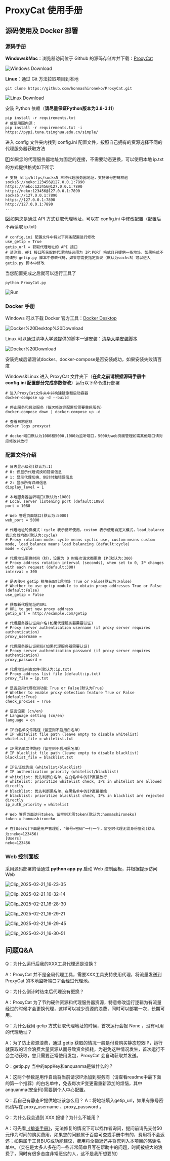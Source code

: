 # ProxyCat 使用手册

## 源码使用及 Docker 部署

### 源码手册

**Windows&Mac**：浏览器访问位于 Github 的源码存储库并下载：[ProxyCat](https://github.com/honmashironeko/ProxyCat)

![Windows Download](./Operation%20Manual.assets/Windows%20Download.png)

**Linux**：通过 Git 方法拉取项目到本地

```
git clone https://github.com/honmashironeko/ProxyCat.git
```

![Linux Download](./Operation%20Manual.assets/Linux%20Download.png)

安装 Python 依赖（**请尽量保证Python版本为3.8-3.11**）

```
pip install -r requirements.txt
# 或使用国内源：
pip install -r requirements.txt -i https://pypi.tuna.tsinghua.edu.cn/simple/
```

进入 config 文件夹内找到 config.ini 配置文件，按照自己拥有的资源选择不同的代理服务器获取方法

1️⃣如果您的代理服务器地址为固定的连接，不需要动态更换，可以使用本地 ip.txt 的方式提供格式如下所示

```
# 支持 http/https/socks5 三种代理服务器地址，支持账号密码校验
socks5://neko:123456@127.0.0.1:7890
https://neko:123456@127.0.0.1:7890
http://neko:123456@127.0.0.1:7890
socks5://127.0.0.1:7890
https://127.0.0.1:7890
http://127.0.0.1:7890
...
```

2️⃣如果您是通过 API 方式获取代理地址，可以在 config.ini 中修改配置（配置后不再读取 ip.txt）

```
# config.ini 配置文件中将以下两条配置进行修改
use_getip = True
getip_url = 获取代理地址的 API 接口
# 请注意，API 接口所获取的代理地址必须为 IP:PORT 格式且只提供一条地址，如果格式不同请到 getip.py 脚本中修改代码，如果您需要指定协议（默认为socks5）可以进入 getip.py 脚本中修改
```

当您配置完成之后就可以运行工具了

```
python ProxyCat.py
```

![Run](./Operation%20Manual.assets/Run.png)

### Docker 手册

Windows 可以下载 Docker 官方工具：[Docker Desktop](docs.dockerd.com.cn)

![Docker%20Desktop%20Download](./Operation%20Manual.assets/Docker%20Desktop%20Download.png)

Linux 可以通过清华大学源提供的脚本一键安装：[清华大学安装脚本](https://mirrors.tuna.tsinghua.edu.cn/help/docker-ce/)

![Docker%20Download](./Operation%20Manual.assets/Docker%20Download.png)

安装完成后请测试docker、docker-compose是否安装成功，如果安装失败请百度

Windows&Linux 进入 ProxyCat 文件夹下（**在此之前请根据源码手册中 config.ini 配置部分完成参数修改**）运行以下命令进行部署

```
# 进入ProxyCat文件夹中并构建镜像和启动容器
docker-compose up -d --build

# 停止服务和启动服务（每次修改完配置后需要重启服务）
docker-compose down | docker-compose up -d

# 查看日志信息
docker logs proxycat

# docker端口默认为1080和5000,1080为监听端口，5000为web页面管理如需其他端口请对应修改并放行
```

### 配置文件介绍

```
# 日志显示级别(默认为:1)
# 0: 仅显示代理切换和错误信息
# 1: 显示代理切换、倒计时和错误信息
# 2: 显示所有详细信息
display_level = 1

# 本地服务器监听端口(默认为:1080)
# Local server listening port (default:1080)
port = 1080

# Web 管理页面端口(默认为:5000)
web_port = 5000

# 代理地址轮换模式：cycle 表示循环使用，custom 表示使用自定义模式，load_balance 表示负载均衡(默认为:cycle)
# Proxy rotation mode: cycle means cyclic use, custom means custom mode, load_balance means load balancing (default:cycle)
mode = cycle

# 代理地址更换时间（秒），设置为 0 时每次请求都更换 IP(默认为:300)
# Proxy address rotation interval (seconds), when set to 0, IP changes with each request (default:300)
interval = 300

# 是否使用 getip 模块获取代理地址 True or False(默认为:False)
# Whether to use getip module to obtain proxy addresses True or False (default:False)
use_getip = False

# 获取新代理地址的URL
# URL to get new proxy address
getip_url = http://example.com/getip

# 代理服务器认证用户名(如果代理服务器需要认证)
# Proxy server authentication username (if proxy server requires authentication)
proxy_username = 

# 代理服务器认证密码(如果代理服务器需要认证)
# Proxy server authentication password (if proxy server requires authentication)
proxy_password = 

# 代理地址列表文件(默认为:ip.txt)
# Proxy address list file (default:ip.txt)
proxy_file = ip.txt

# 是否启用代理检测功能 True or False(默认为True)
# Whether to enable proxy detection feature True or False (default:True)
check_proxies = True

# 语言设置 (cn/en)
# Language setting (cn/en)
language = cn

# IP白名单文件路径（留空则不启用白名单）
# IP whitelist file path (leave empty to disable whitelist)
whitelist_file = whitelist.txt

# IP黑名单文件路径（留空则不启用黑名单）
# IP blacklist file path (leave empty to disable blacklist)
blacklist_file = blacklist.txt

# IP认证优先级（whitelist/blacklist）
# IP authentication priority (whitelist/blacklist)
# whitelist: 优先判断白名单，在白名单中的IP直接放行
# whitelist: prioritize whitelist check, IPs in whitelist are allowed directly
# blacklist: 优先判断黑名单，在黑名单中的IP直接拒绝
# blacklist: prioritize blacklist check, IPs in blacklist are rejected directly
ip_auth_priority = whitelist

# Web 管理页面访问token，留空则无需token(默认为:honmashironeko)
token = honmashironeko

# 在[Users]下面是用户管理组，"账号=密码"一行一个，留空时代理无需身份鉴别(默认为:neko=123456)
[Users]
neko=123456
```

### Web 控制面板

采用源码部署的话通过 **python app.py** 启动 Web 控制面板，并根据提示访问 Web

![Clip_2025-02-21_16-23-35](./Operation%20Manual.assets/Clip_2025-02-21_16-23-35.png)

![Clip_2025-02-21_16-32-14](./Operation%20Manual.assets/Clip_2025-02-21_16-32-14.png)

![Clip_2025-02-21_16-28-30](./Operation%20Manual.assets/Clip_2025-02-21_16-28-30-1740126513899-10.png)

![Clip_2025-02-21_16-29-21](./Operation%20Manual.assets/Clip_2025-02-21_16-29-21.png)

![Clip_2025-02-21_16-29-45](./Operation%20Manual.assets/Clip_2025-02-21_16-29-45.png)

![Clip_2025-02-21_16-30-51](./Operation%20Manual.assets/Clip_2025-02-21_16-30-51.png)

## 问题Q&A

Q：为什么运行后我的XXX工具代理还是没换？

A：ProxyCat 并不是全局代理工具，需要XXX工具支持使用代理，将流量发送到 ProxyCat 的本地监听端口才会经过代理池。



Q：为什么倒计时结束后代理没有更换？

A：ProxyCat 为了节约硬件资源和代理服务器资源，特意修改运行逻辑为有流量经过的时候才会更换代理，这样可以减少资源的浪费，同时可以部署一次，长期可用。



Q：为什么我用 getip 方式获取代理地址的时候，首次运行会报 None ，没有可用的代理地址？

A：为了防止资源浪费，通过 getip 获取的情况一般是付费购买静态短效IP，运行就获取的话会浪费大量资源从而导致资金损耗，为避免这种情况发生，首次运行不会主动获取，您只需要正常使用发包，ProxyCat 会自动获取并发送。



Q：getip.py 当中的appKey和anquanma是做什么的？

A：这两个参数是用作自动将当前请求IP添加到服务商（请查看readme中最下面的第一个推荐）的白名单中，免去每次IP变更需重新添加的烦恼，其中anquanma(安全码)需要到个人中心配置。



Q：我自己有静态IP提供地址该怎么用？
A：将地址填入getip_url，如果有账号密码请写在 proxy_username 、proxy_password 。



Q：为什么我会遇到 XXX 报错？为什么不能用？

A：可先看[《排查手册》](https://github.com/honmashironeko/ProxyCat/blob/main/ProxyCat-Manual/Investigation%20Manual.md)，无法修复的情况下可以找作者询问，提问前请先支付50元作为时间的购买费用，如果您的问题属于百度可查或手册中有的，费用将不会返还；如果属于工具BUG或功能建议，费用将全额返还并将您列入本项目的感谢名单中。（实在是太多人多在问一些非常简单且写在帮助中的问题，时间被极大的浪费了，同时有很多态度非常恶劣的人，这不是我所想要的） 
